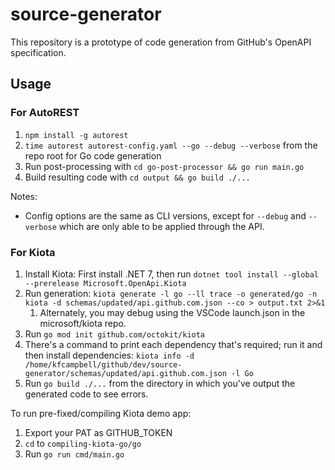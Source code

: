 # source-generator

This repository is a prototype of code generation from GitHub's OpenAPI specification.

## Usage

### For AutoREST

1. `npm install -g autorest`
1. `time autorest autorest-config.yaml --go --debug --verbose` from the repo root for Go code generation
1. Run post-processing with `cd go-post-processor && go run main.go`
1. Build resulting code with `cd output && go build ./...`

Notes:

- Config options are the same as CLI versions, except for `--debug` and `--verbose` which are only able to be applied through the API.

### For Kiota

1. Install Kiota: First install .NET 7, then run `dotnet tool install --global --prerelease Microsoft.OpenApi.Kiota`
1. Run generation: `kiota generate -l go --ll trace -o generated/go -n kiota -d schemas/updated/api.github.com.json --co > output.txt 2>&1`
	1. Alternately, you may debug using the VSCode launch.json in the microsoft/kiota repo.
1. Run `go mod init github.com/octokit/kiota`
1. There's a command to print each dependency that's required; run it and then install dependencies: `kiota info -d /home/kfcampbell/github/dev/source-generator/schemas/updated/api.github.com.json -l Go`
1. Run `go build ./...` from the directory in which you've output the generated code to see errors.

To run pre-fixed/compiling Kiota demo app:
1. Export your PAT as GITHUB_TOKEN
1. `cd` to `compiling-kiota-go/go`
1. Run `go run cmd/main.go`
